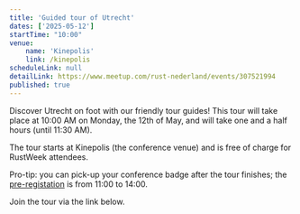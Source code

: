 ```yaml
---
title: 'Guided tour of Utrecht'
dates: ['2025-05-12']
startTime: "10:00"
venue: 
    name: 'Kinepolis'
    link: /kinepolis
scheduleLink: null
detailLink: https://www.meetup.com/rust-nederland/events/307521994
published: true
---
```


Discover Utrecht on foot with our friendly tour guides! This tour will take place at 10:00 AM on Monday, the 12th of May, and will take one and a half hours (until 11:30 AM).

The tour starts at Kinepolis (the conference venue) and is free of charge for RustWeek attendees. 

Pro-tip: you can pick-up your conference badge after the tour finishes; the [pre-registation](/events/pre-registration) is from 11:00 to 14:00.

Join the tour via the link below.